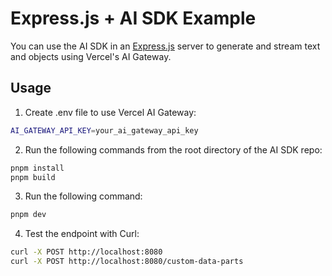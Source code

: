 # Express.js + AI SDK Example

You can use the AI SDK in an [Express.js](https://expressjs.com/) server to generate and stream text and objects using Vercel's AI Gateway.

## Usage

1. Create .env file to use Vercel AI Gateway:

```sh
AI_GATEWAY_API_KEY=your_ai_gateway_api_key
```

2. Run the following commands from the root directory of the AI SDK repo:

```sh
pnpm install
pnpm build
```

3. Run the following command:

```sh
pnpm dev
```

4. Test the endpoint with Curl:

```sh
curl -X POST http://localhost:8080
curl -X POST http://localhost:8080/custom-data-parts
```
